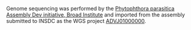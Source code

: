 Genome sequencing was performed by the [Phytophthora parasitica
Assembly Dev initiative, Broad
Institute](https://olive.broadinstitute.org/projects/phytophthora_parasitica)
and imported from the assembly submitted to INSDC as the WGS project
[ADVJ01000000](http://www.ebi.ac.uk/ena/data/view/ADVJ01000000).
